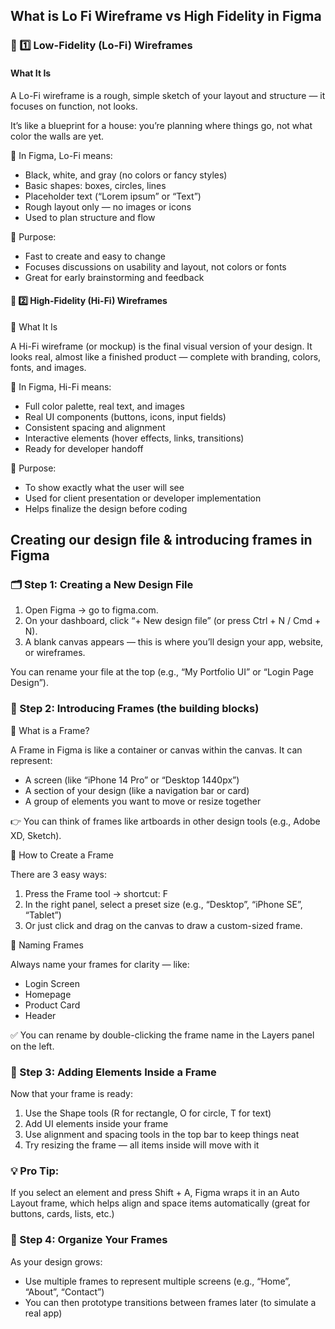 ## What is Lo Fi Wireframe vs High Fidelity in Figma

### 🧱 1️⃣ Low-Fidelity (Lo-Fi) Wireframes

#### What It Is

A Lo-Fi wireframe is a rough, simple sketch of your layout and structure — it focuses on function, not looks.

It’s like a blueprint for a house: you’re planning where things go, not what color the walls are yet.

🔹 In Figma, Lo-Fi means:
- Black, white, and gray (no colors or fancy styles)
- Basic shapes: boxes, circles, lines
- Placeholder text (“Lorem ipsum” or “Text”)
- Rough layout only — no images or icons
- Used to plan structure and flow

🔹 Purpose:
- Fast to create and easy to change
- Focuses discussions on usability and layout, not colors or fonts
- Great for early brainstorming and feedback

#### 🎨 2️⃣ High-Fidelity (Hi-Fi) Wireframes

🔹 What It Is

A Hi-Fi wireframe (or mockup) is the final visual version of your design.
It looks real, almost like a finished product — complete with branding, colors, fonts, and images.

🔹 In Figma, Hi-Fi means:
- Full color palette, real text, and images
- Real UI components (buttons, icons, input fields)
- Consistent spacing and alignment
- Interactive elements (hover effects, links, transitions)
- Ready for developer handoff

🔹 Purpose:
- To show exactly what the user will see
- Used for client presentation or developer implementation
- Helps finalize the design before coding

## Creating our design file & introducing frames in Figma

### 🗂️ Step 1: Creating a New Design File
1. Open Figma → go to figma.com.
2. On your dashboard, click “+ New design file” (or press Ctrl + N / Cmd + N).
3. A blank canvas appears — this is where you’ll design your app, website, or wireframes.

You can rename your file at the top (e.g., “My Portfolio UI” or “Login Page Design”).


### 🧱 Step 2: Introducing Frames (the building blocks)

🔹 What is a Frame?

A Frame in Figma is like a container or canvas within the canvas.
It can represent:
- A screen (like “iPhone 14 Pro” or “Desktop 1440px”)
- A section of your design (like a navigation bar or card)
- A group of elements you want to move or resize together

👉 You can think of frames like artboards in other design tools (e.g., Adobe XD, Sketch).

🔹 How to Create a Frame

There are 3 easy ways:
1. Press the Frame tool → shortcut: F
2. In the right panel, select a preset size (e.g., “Desktop”, “iPhone SE”, “Tablet”)
3. Or just click and drag on the canvas to draw a custom-sized frame.


🔹 Naming Frames

Always name your frames for clarity — like:
- Login Screen
- Homepage
- Product Card
- Header

✅ You can rename by double-clicking the frame name in the Layers panel on the left.

### 🧩 Step 3: Adding Elements Inside a Frame

Now that your frame is ready:
1. Use the Shape tools (R for rectangle, O for circle, T for text)
2. Add UI elements inside your frame
3. Use alignment and spacing tools in the top bar to keep things neat
4. Try resizing the frame — all items inside will move with it

### 💡 Pro Tip:
If you select an element and press Shift + A, Figma wraps it in an Auto Layout frame, which helps align and space items automatically (great for buttons, cards, lists, etc.)


### 🎯 Step 4: Organize Your Frames

As your design grows:
- Use multiple frames to represent multiple screens (e.g., “Home”, “About”, “Contact”)
- You can then prototype transitions between frames later (to simulate a real app)
